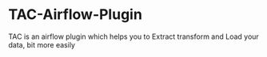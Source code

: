 # TAC-Airflow-Plugin
TAC is an airflow plugin which helps you to Extract transform and Load your data, bit more easily
